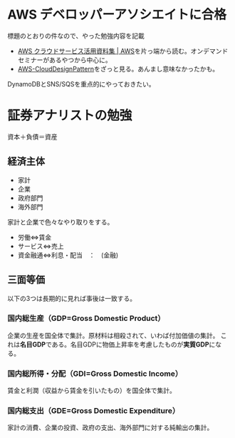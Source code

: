 # AWS デベロッパーアソシエイトに合格

標題のとおりの件なので、やった勉強内容を記載

* [AWS クラウドサービス活用資料集 | AWS](https://aws.amazon.com/jp/aws-jp-introduction/)を片っ端から読む。オンデマンドセミナーがあるやつから中心に。
* [AWS-CloudDesignPattern](http://aws.clouddesignpattern.org/index.php)をざっと見る。あんまし意味なかったかも。

DynamoDBとSNS/SQSを重点的にやっておきたい。

# 証券アナリストの勉強

資本＋負債＝資産

## 経済主体
* 家計
* 企業
* 政府部門
* 海外部門

家計と企業で色々なやり取りをする。

* 労働⇔賃金
* サービス⇔売上
* 資金融通⇔利息・配当　：　(金融)

## 三面等価

以下の3つは長期的に見れば事後は一致する。

### 国内総生産（GDP=Gross Domestic Product）
企業の生産を国全体で集計。原材料は相殺されて、いわば付加価値の集計。
これは**名目GDP**である。名目GDPに物価上昇率を考慮したものが**実質GDP**になる。

### 国内総所得・分配（GDI=Gross Domestic Income）
賃金と利潤（収益から賃金を引いたもの）を国全体で集計。

### 国内総支出（GDE=Gross Domestic Expenditure）
家計の消費、企業の投資、政府の支出、海外部門に対する純輸出の集計。
